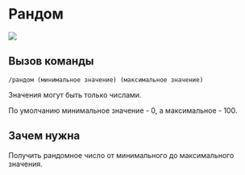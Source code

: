 # Рандом

![](https://img.shields.io/badge/тип_команды-развлекательная-blue)

## Вызов команды

`/рандом (минимальное значение) (максимальное значение)`

Значения могут быть только числами.

По умолчанию минимальное значение - 0, а максимальное - 100.

## Зачем нужна

Получить рандомное число от минимального до максимального значения. 
